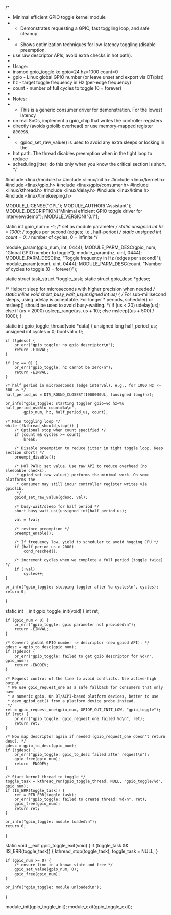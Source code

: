 /*
 * Minimal efficient GPIO toggle kernel module
 * - Demonstrates requesting a GPIO, fast toggling loop, and safe cleanup.
 * - Shows optimization techniques for low-latency toggling (disable preemption,
 *   use raw descriptor APIs, avoid extra checks in hot path).
 *
 * Usage:
 *  insmod gpio_toggle.ko gpio=24 hz=1000 count=0
 *    gpio    - Linux global GPIO number (or leave unset and export via DT/plat)
 *    hz      - target toggle frequency in Hz (per-edge frequency)
 *    count   - number of full cycles to toggle (0 = forever)
 *
 * Notes:
 * - This is a generic consumer driver for demonstration. For the lowest latency
 *   on real SoCs, implement a gpio_chip that writes the controller registers
 *   directly (avoids gpiolib overhead) or use memory-mapped register access.
 * - gpiod_set_raw_value() is used to avoid any extra sleeps or locking in the
 *   hot path. The thread disables preemption when in the tight loop to reduce
 *   scheduling jitter; do this only when you know the critical section is short.
 */

#include <linux/module.h>
#include <linux/init.h>
#include <linux/kernel.h>
#include <linux/gpio.h>
#include <linux/gpio/consumer.h>
#include <linux/kthread.h>
#include <linux/delay.h>
#include <linux/ktime.h>
#include <linux/timekeeping.h>

MODULE_LICENSE("GPL");
MODULE_AUTHOR("Assistant");
MODULE_DESCRIPTION("Minimal efficient GPIO toggle driver for interview/demo");
MODULE_VERSION("0.1");

static int gpio_num = -1; /* set as module parameter */
static unsigned int hz = 1000; /* toggles per second (edges; i.e., half-period) */
static unsigned int count = 0; /* number of cycles, 0 = infinite */

module_param(gpio_num, int, 0444);
MODULE_PARM_DESC(gpio_num, "Global GPIO number to toggle");
module_param(hz, uint, 0444);
MODULE_PARM_DESC(hz, "Toggle frequency in Hz (edges per second)");
module_param(count, uint, 0444);
MODULE_PARM_DESC(count, "Number of cycles to toggle (0 = forever)");

static struct task_struct *toggle_task;
static struct gpio_desc *gdesc;

/* Helper: sleep for microseconds with higher precision when needed */
static inline void short_busy_wait_us(unsigned int us)
{
    /* For sub-millisecond sleeps, using udelay is acceptable. For longer
     * periods, schedule() or msleep() should be used to avoid busy-waiting.
     */
    if (us < 20)
        udelay(us);
    else if (us < 2000)
        usleep_range(us, us + 10);
    else
        msleep((us + 500) / 1000);
}

static int gpio_toggle_thread(void *data)
{
    unsigned long half_period_us;
    unsigned int cycles = 0;
    bool val = 0;

    if (!gdesc) {
        pr_err("gpio_toggle: no gpio descriptor\n");
        return -EINVAL;
    }

    if (hz == 0) {
        pr_err("gpio_toggle: hz cannot be zero\n");
        return -EINVAL;
    }

    /* half period in microseconds (edge interval). e.g., for 1000 Hz -> 500 us */
    half_period_us = DIV_ROUND_CLOSEST(1000000UL, (unsigned long)hz);

    pr_info("gpio_toggle: starting toggler gpio=%d hz=%u half_period_us=%lu count=%u\n",
            gpio_num, hz, half_period_us, count);

    /* Main toggling loop */
    while (!kthread_should_stop()) {
        /* Optional stop when count specified */
        if (count && cycles >= count)
            break;

        /* Disable preemption to reduce jitter in tight toggle loop. Keep section short! */
        preempt_disable();

        /* HOT PATH: set value. Use raw API to reduce overhead (no sleepable checks).
         * gpiod_set_raw_value() performs the minimal work. On some platforms the
         * consumer may still incur controller register writes via gpiolib.
         */
        gpiod_set_raw_value(gdesc, val);

        /* busy-wait/sleep for half period */
        short_busy_wait_us((unsigned int)half_period_us);

        val = !val;

        /* restore preemption */
        preempt_enable();

        /* If frequency low, yield to scheduler to avoid hogging CPU */
        if (half_period_us > 2000)
            cond_resched();

        /* increment cycles when we complete a full period (toggle twice) */
        if (!val)
            cycles++;
    }

    pr_info("gpio_toggle: stopping toggler after %u cycles\n", cycles);
    return 0;
}

static int __init gpio_toggle_init(void)
{
    int ret;

    if (gpio_num < 0) {
        pr_err("gpio_toggle: gpio parameter not provided\n");
        return -EINVAL;
    }

    /* Convert global GPIO number -> descriptor (new gpiod API). */
    gdesc = gpio_to_desc(gpio_num);
    if (!gdesc) {
        pr_err("gpio_toggle: failed to get gpio descriptor for %d\n", gpio_num);
        return -ENODEV;
    }

    /* Request control of the line to avoid conflicts. Use active-high output.
     * We use gpio_request_one as a safe fallback for consumers that only have
     * a numeric gpio. On DT/ACPI-based platform devices, better to use
     * devm_gpiod_get() from a platform device probe instead.
     */
    ret = gpio_request_one(gpio_num, GPIOF_OUT_INIT_LOW, "gpio_toggle");
    if (ret) {
        pr_err("gpio_toggle: gpio_request_one failed %d\n", ret);
        return ret;
    }

    /* Now map descriptor again if needed (gpio_request_one doesn't return desc). */
    gdesc = gpio_to_desc(gpio_num);
    if (!gdesc) {
        pr_err("gpio_toggle: gpio_to_desc failed after request\n");
        gpio_free(gpio_num);
        return -ENODEV;
    }

    /* Start kernel thread to toggle */
    toggle_task = kthread_run(gpio_toggle_thread, NULL, "gpio_toggle/%d", gpio_num);
    if (IS_ERR(toggle_task)) {
        ret = PTR_ERR(toggle_task);
        pr_err("gpio_toggle: failed to create thread: %d\n", ret);
        gpio_free(gpio_num);
        return ret;
    }

    pr_info("gpio_toggle: module loaded\n");
    return 0;
}

static void __exit gpio_toggle_exit(void)
{
    if (toggle_task && !IS_ERR(toggle_task)) {
        kthread_stop(toggle_task);
        toggle_task = NULL;
    }

    if (gpio_num >= 0) {
        /* ensure line in a known state and free */
        gpio_set_value(gpio_num, 0);
        gpio_free(gpio_num);
    }

    pr_info("gpio_toggle: module unloaded\n");
}

module_init(gpio_toggle_init);
module_exit(gpio_toggle_exit);
